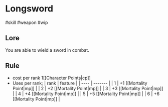 # Longsword

#skill #weapon #wip 

## Lore

You are able to wield a sword in combat. 

## Rule


- cost per rank 1[[Character Points|cp]]
- Uses per rank;
| rank | feature |
| ---- | ------- |
| 1    | +1 [[Mortality Point|mp]]        |
| 2    | +2 [[Mortality Point|mp]]        |
| 3    | +3 [[Mortality Point|mp]]        |
| 4    | +4 [[Mortality Point|mp]]        |
| 5    | +5 [[Mortality Point|mp]]        |
| 6     | +6 [[Mortality Point|mp]]        |
